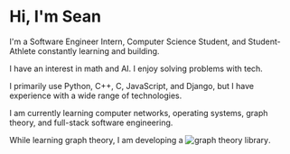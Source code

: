 # Hi, I'm Sean

I'm a Software Engineer Intern, Computer Science Student, and Student-Athlete constantly learning and building.

I have an interest in math and AI. I enjoy solving problems with tech.

I primarily use Python, C++, C, JavaScript, and Django, but I have experience with a wide range of technologies.

I am currently learning computer networks, operating systems, graph theory, and full-stack software engineering.

While learning graph theory, I am developing a ![graph theory library](https://github.com/smomara/graphent/).

<!--
**smomara/smomara** is a ✨ _special_ ✨ repository because its `README.md` (this file) appears on your GitHub profile.

Here are some ideas to get you started:

- 🔭 I’m currently working on ...
- 🌱 I’m currently learning ...
- 👯 I’m looking to collaborate on ...
- 🤔 I’m looking for help with ...
- 💬 Ask me about ...
- 📫 How to reach me: ...
- 😄 Pronouns: ...
- ⚡ Fun fact: ...
-->
